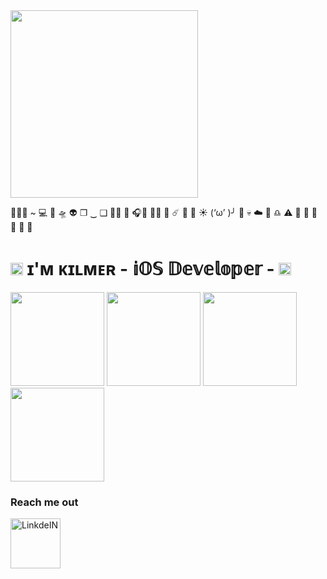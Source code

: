 <img src="https://media.giphy.com/media/Dh5q0sShxgp13DwrvG/giphy.gif" width="300"/>


👨🏿‍💻 ~ 💻 📱 🛸 👽 ❐ ‿ ❑ 🤟🏾 🥑 🎧🦄 😵‍💫 🫥 ☄️ 🎱 👾 ☀️ (‘ω’ )╯ :star2: :skull: :cloud: :minidisc: :libra: :warning: :chocolate_bar: :no_bell: 👀 🙈 :frog: :telescope:
 #   <img src="https://media.giphy.com/media/WtOkaikiwaR87ZvAFH/giphy.gif" width="20">  ɪ'ᴍ ᴋɪʟᴍᴇʀ - 𝕚𝕆𝕊 𝔻𝕖𝕧𝕖𝕝𝕠𝕡𝕖𝕣 - <img src="https://media.giphy.com/media/WtOkaikiwaR87ZvAFH/giphy.gif" width="20">
 
 
 <img src="https://user-images.githubusercontent.com/34096743/178117876-d7387f54-61ca-43be-9eb7-34566f050743.png" width="150">  <img src="https://user-images.githubusercontent.com/34096743/178117980-32b7dd80-d50b-404c-8f21-cfc7c1624e2a.png" width="150">  <img src="https://user-images.githubusercontent.com/34096743/195671257-6026aa84-9d84-46e7-b061-ccf5286f3d43.png" width="150"> <img src="https://user-images.githubusercontent.com/34096743/178118011-e6a17e5b-375e-42e4-afce-8c87a6954a00.png" width="150"> 


### Reach me out


<!-- <a target="_blank" href="https://www.linkedin.com/in/marcos-kilmer/">
  <img align="left" alt="LinkdeIN" width="80" src="https://user-images.githubusercontent.com/34096743/178118203-966b70f0-ba8d-401d-bff2-fa80140355f7.png" />
</a> -->
 
 <a target="_blank" href="https://dev.to/mkilmer">
  <img align="left" alt="LinkdeIN" width="80" src="https://user-images.githubusercontent.com/34096743/178118386-79f3593c-e31d-4406-9414-7ca5a27c9055.png" />
</a>
 
 
<br>
 
